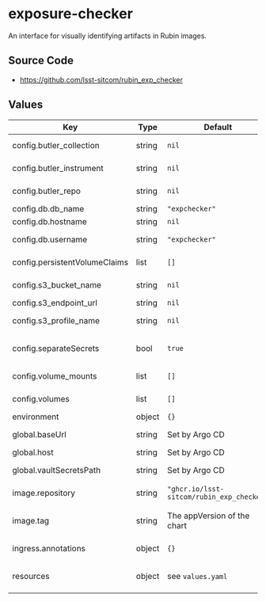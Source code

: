# exposure-checker

An interface for visually identifying artifacts in Rubin images.

## Source Code

* <https://github.com/lsst-sitcom/rubin_exp_checker>

## Values

| Key | Type | Default | Description |
|-----|------|---------|-------------|
| config.butler_collection | string | `nil` | Default collection in the butler |
| config.butler_instrument | string | `nil` | Default instrument for butler queries |
| config.butler_repo | string | `nil` | Butler path or alias to use |
| config.db.db_name | string | `"expchecker"` | Name of database |
| config.db.hostname | string | `nil` | Database configuration |
| config.db.username | string | `"expchecker"` | Username for DB connection |
| config.persistentVolumeClaims | list | `[]` | PersistentVolumeClaims to create. |
| config.s3_bucket_name | string | `nil` | Object store bucket name |
| config.s3_endpoint_url | string | `nil` | Object store URL |
| config.s3_profile_name | string | `nil` | Profile to use for object store bucket. |
| config.separateSecrets | bool | `true` | Whether to use the new secrets management scheme |
| config.volume_mounts | list | `[]` | Mount points for additional volumes |
| config.volumes | list | `[]` | Additional volumes to attach |
| environment | object | `{}` | Environment variables |
| global.baseUrl | string | Set by Argo CD | Base URL for the environment |
| global.host | string | Set by Argo CD | Host name for ingress |
| global.vaultSecretsPath | string | Set by Argo CD | Base path for Vault secrets |
| image.repository | string | `"ghcr.io/lsst-sitcom/rubin_exp_checker"` | rubin_exp_checker image to use |
| image.tag | string | The appVersion of the chart | Tag of rubin_exp_checker image to use |
| ingress.annotations | object | `{}` | Additional annotations to add to the ingress |
| resources | object | see `values.yaml` | Resource limits and requests for the nodejs pod |
